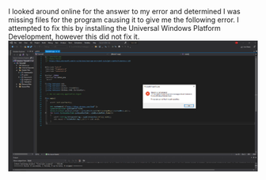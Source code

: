 I looked around online for the answer to my error and determined I was missing files for the program causing it to give me the following error. I attempted to fix this by installing the
Universal Windows Platform Development, however this did not fix it. 
![Alt text](error_image.png)

